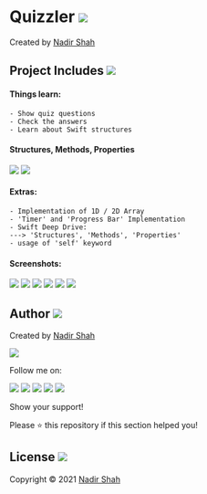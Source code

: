 # Quizzler  [<img src="https://github.com/iamnadhu/n14-icons/blob/master/ios-icon.png">](https://github.com/iamnadhu/iOS-Udemy/tree/main/Projects/Quizzler%20App)
Created by [Nadir Shah](https://github.com/iamnadhu)


## Project Includes [<img src="https://github.com/iamnadhu/n14-icons/blob/master/projects-icon.png">](https://github.com/iamnadhu/iOS-Udemy/tree/main/Projects/Quizzler%20App)

#### Things learn:
```
- Show quiz questions
- Check the answers
- Learn about Swift structures
```

#### Structures, Methods, Properties
[<img src="https://github.com/iamnadhu/iOS-Udemy/blob/main/Projects/Quizzler%20App/Resources/Structure%20Property%20Method%201.png">](https://github.com/iamnadhu/iOS-Udemy/tree/main/Projects/Quizzler%20App)
[<img src="https://github.com/iamnadhu/iOS-Udemy/blob/main/Projects/Quizzler%20App/Resources/Structure%20Property%20Method%202.png">](https://github.com/iamnadhu/iOS-Udemy/tree/main/Projects/Quizzler%20App)

#### Extras:
```
- Implementation of 1D / 2D Array
- 'Timer' and 'Progress Bar' Implementation
- Swift Deep Drive:
---> 'Structures', 'Methods', 'Properties'
- usage of 'self' keyword
```


#### Screenshots:
[<img src="https://github.com/iamnadhu/iOS-Udemy/blob/main/Projects/Quizzler%20App/Resources/01.png">](https://github.com/iamnadhu/iOS-Udemy/tree/main/Projects/Quizzler%20App)
[<img src="https://github.com/iamnadhu/iOS-Udemy/blob/main/Projects/Quizzler%20App/Resources/02.png">](https://github.com/iamnadhu/iOS-Udemy/tree/main/Projects/Quizzler%20App)
[<img src="https://github.com/iamnadhu/iOS-Udemy/blob/main/Projects/Quizzler%20App/Resources/03.png">](https://github.com/iamnadhu/iOS-Udemy/tree/main/Projects/Quizzler%20App)
[<img src="https://github.com/iamnadhu/iOS-Udemy/blob/main/Projects/Quizzler%20App/Resources/04.png">](https://github.com/iamnadhu/iOS-Udemy/tree/main/Projects/Quizzler%20App)
[<img src="https://github.com/iamnadhu/iOS-Udemy/blob/main/Projects/Quizzler%20App/Resources/05.png">](https://github.com/iamnadhu/iOS-Udemy/tree/main/Projects/Quizzler%20App)
[<img src="https://github.com/iamnadhu/iOS-Udemy/blob/main/Projects/Quizzler%20App/Resources/06.png">](https://github.com/iamnadhu/iOS-Udemy/tree/main/Projects/Quizzler%20App)


## Author  [<img src="https://github.com/iamnadhu/n14-icons/blob/master/auther-icon.png">](https://github.com/iamnadhu)
Created by [Nadir Shah](https://github.com/iamnadhu)

[<img src="https://github.com/iamnadhu/n14-icons/blob/master/nadhu-pic-new.jpg">](https://github.com/iamnadhu)

Follow me on: 

[<img src="https://github.com/iamnadhu/n14-icons/blob/master/instagram-icon.png">](https://www.instagram.com/iamnadhu/)
[<img src="https://github.com/iamnadhu/n14-icons/blob/master/whatsapp-icon.png">](https://api.whatsapp.com/send?phone=917293451396&lang=en)
[<img src="https://github.com/iamnadhu/n14-icons/blob/master/linkedin-icon.png">](https://www.linkedin.com/in/iamnadhu/)
[<img src="https://github.com/iamnadhu/n14-icons/blob/master/facebook-icon.png">](https://www.facebook.com/iamnadhu/)
[<img src="https://github.com/iamnadhu/n14-icons/blob/master/telegram-icon.png">](https://t.me/iamnadhu)

Show your support!

Please ⭐️   this repository if this section helped you!


## License  [<img src="https://github.com/iamnadhu/n14-icons/blob/master/license-icon.png">](https://github.com/iamnadhu/iOS-Udemy/tree/main/Projects/Quizzler%20App)
Copyright © 2021 [Nadir Shah](https://github.com/iamnadhu)
